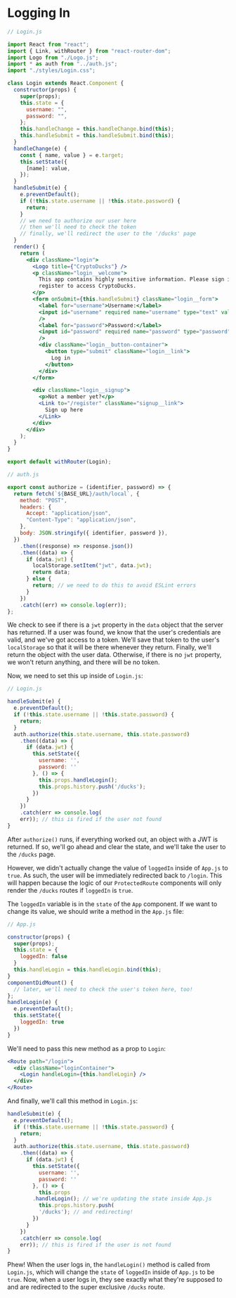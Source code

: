 # Logging In

```jsx
// Login.js

import React from "react";
import { Link, withRouter } from "react-router-dom";
import Logo from "./Logo.js";
import * as auth from "../auth.js";
import "./styles/Login.css";

class Login extends React.Component {
  constructor(props) {
    super(props);
    this.state = {
      username: "",
      password: "",
    };
    this.handleChange = this.handleChange.bind(this);
    this.handleSubmit = this.handleSubmit.bind(this);
  }
  handleChange(e) {
    const { name, value } = e.target;
    this.setState({
      [name]: value,
    });
  }
  handleSubmit(e) {
    e.preventDefault();
    if (!this.state.username || !this.state.password) {
      return;
    }
    // we need to authorize our user here
    // then we'll need to check the token
    // finally, we'll redirect the user to the '/ducks' page
  }
  render() {
    return (
      <div className="login">
        <Logo title={"CryptoDucks"} />
        <p className="login__welcome">
          This app contains highly sensitive information. Please sign in or
          register to access CryptoDucks.
        </p>
        <form onSubmit={this.handleSubmit} className="login__form">
          <label for="username">Username:</label>
          <input id="username" required name="username" type="text" value={this.state.username} onChange={this.handleChange}
          />
          <label for="password">Password:</label>
          <input id="password" required name="password" type="password" value={this.state.password} onChange={this.handleChange}
          />
          <div className="login__button-container">
            <button type="submit" className="login__link">
              Log in
            </button>
          </div>
        </form>

        <div className="login__signup">
          <p>Not a member yet?</p>
          <Link to="/register" className="signup__link">
            Sign up here
          </Link>
        </div>
      </div>
    );
  }
}

export default withRouter(Login);
```

```jsx
// auth.js

export const authorize = (identifier, password) => {
  return fetch(`${BASE_URL}/auth/local`, {
    method: "POST",
    headers: {
      Accept: "application/json",
      "Content-Type": "application/json",
    },
    body: JSON.stringify({ identifier, password }),
  })
    .then((response) => response.json())
    .then((data) => {
      if (data.jwt) {
        localStorage.setItem("jwt", data.jwt);
        return data;
      } else {
        return; // we need to do this to avoid ESLint errors
      }
    })
    .catch((err) => console.log(err));
};
```

We check to see if there is a `jwt` property in the `data` object that the server has returned. If a user was found, we know that the user's credentials are valid, and we've got access to a token. We'll save that token to the user's `localStorage` so that it will be there whenever they return. Finally, we'll return the object with the user data. Otherwise, if there is no `jwt` property, we won't return anything, and there will be no token.

Now, we need to set this up inside of `Login.js`:

```jsx
// Login.js

handleSubmit(e) {
  e.preventDefault();
  if (!this.state.username || !this.state.password) {
    return;
  }
  auth.authorize(this.state.username, this.state.password)
    .then((data) => {
      if (data.jwt) {
        this.setState({
          username: '',
          password: ''
        }, () => {
          this.props.handleLogin();
          this.props.history.push('/ducks');
        })
      }
    })
    .catch(err => console.log(
    err)); // this is fired if the user not found
}
```

After `authorize()` runs, if everything worked out, an object with a JWT is returned. If so, we'll go ahead and clear the state, and we'll take the user to the `/ducks` page.

However, we didn't actually change the value of `loggedIn` inside of `App.js` to `true`. As such, the user will be immediately redirected back to `/login`. This will happen because the logic of our `ProtectedRoute` components will only render the `/ducks` routes if `loggedIn` is `true`.

The `loggedIn` variable is in the `state` of the `App` component. If we want to change its value, we should write a method in the `App.js` file:

```jsx
// App.js

constructor(props) {
  super(props);
  this.state = {
    loggedIn: false
  }
  this.handleLogin = this.handleLogin.bind(this);
}
componentDidMount() {
  // later, we'll need to check the user's token here, too!
};
handleLogin(e) {
  e.preventDefault();
  this.setState({
    loggedIn: true
  })
}
```

We'll need to pass this new method as a prop to `Login`:

```jsx
<Route path="/login">
  <div className="loginContainer">
    <Login handleLogin={this.handleLogin} />
  </div>
</Route>
```

And finally, we'll call this method in `Login.js`:

```jsx
handleSubmit(e) {
  e.preventDefault();
  if (!this.state.username || !this.state.password) {
    return;
  }
  auth.authorize(this.state.username, this.state.password)
    .then((data) => {
      if (data.jwt) {
        this.setState({
          username: '',
          password: ''
        }, () => {
          this.props
        .handleLogin(); // we're updating the state inside App.js
          this.props.history.push(
          '/ducks'); // and redirecting!
        })
      }
    })
    .catch(err => console.log(
    err)); // this is fired if the user is not found
}
```

Phew! When the user logs in, the `handleLogin()` method is called from `Login.js`, which will change the `state` of `loggedIn` inside of `App.js` to be `true`. Now, when a user logs in, they see exactly what they're supposed to and are redirected to the super exclusive `/ducks` route.